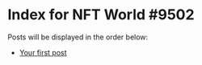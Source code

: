# Index for NFT World #9502
Posts will be displayed in the order below:

- [Your first post](./001-first.md)

